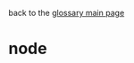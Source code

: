 back to the [glossary main page](https://github.com/wds4/tapestry-protocol/blob/main/glossary/README.md)

node
=====
